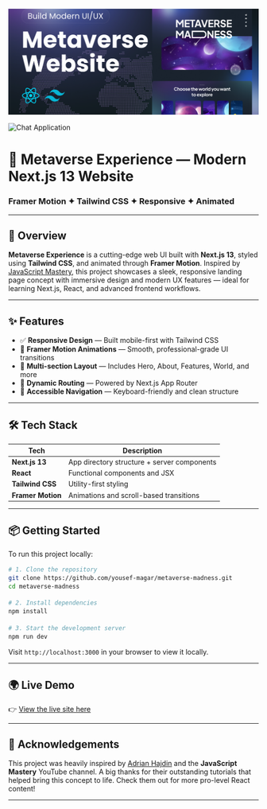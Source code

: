 ![Metaverse Preview](https://raw.githubusercontent.com/yousef-magar/metaverse-madness/main/public/meta.png)
  

![Chat Application](https://camo.githubusercontent.com/0b4383ccdf0010a83d6eb9fae41f4881c6a89ff66ac0ab652a65e2c96550fd44/68747470733a2f2f692e6962622e636f2f736253485748302f5468756d626e61696c2d312e706e67)

# 🚀 Metaverse Experience — Modern Next.js 13 Website

### Framer Motion ✦ Tailwind CSS ✦ Responsive ✦ Animated

---

## 🧭 Overview

**Metaverse Experience** is a cutting-edge web UI built with **Next.js 13**, styled using **Tailwind CSS**, and animated through **Framer Motion**. Inspired by [JavaScript Mastery](https://www.youtube.com/@JavaScriptMastery), this project showcases a sleek, responsive landing page concept with immersive design and modern UX features — ideal for learning Next.js, React, and advanced frontend workflows.

---

## ✨ Features

* ✅ **Responsive Design** — Built mobile-first with Tailwind CSS
* 🎥 **Framer Motion Animations** — Smooth, professional-grade UI transitions
* 📌 **Multi-section Layout** — Includes Hero, About, Features, World, and more
* 🔀 **Dynamic Routing** — Powered by Next.js App Router
* 🧭 **Accessible Navigation** — Keyboard-friendly and clean structure

---

## 🛠️ Tech Stack

| Tech              | Description                                 |
| ----------------- | ------------------------------------------- |
| **Next.js 13**    | App directory structure + server components |
| **React**         | Functional components and JSX               |
| **Tailwind CSS**  | Utility-first styling                       |
| **Framer Motion** | Animations and scroll-based transitions     |

---

## 📦 Getting Started

To run this project locally:

```bash
# 1. Clone the repository
git clone https://github.com/yousef-magar/metaverse-madness.git
cd metaverse-madness

# 2. Install dependencies
npm install

# 3. Start the development server
npm run dev
```

Visit `http://localhost:3000` in your browser to view it locally.

---

## 🌍 Live Demo

👉 [View the live site here](https://metaverse-madness.vercel.app/)

---

## 🙏 Acknowledgements

This project was heavily inspired by [Adrian Hajdin](https://github.com/adrianhajdin) and the **JavaScript Mastery** YouTube channel. A big thanks for their outstanding tutorials that helped bring this concept to life. Check them out for more pro-level React content!

---
  
